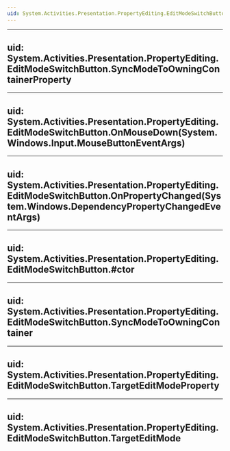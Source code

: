 ```yaml
---
uid: System.Activities.Presentation.PropertyEditing.EditModeSwitchButton
---
```


---
uid: System.Activities.Presentation.PropertyEditing.EditModeSwitchButton.SyncModeToOwningContainerProperty
---

---
uid: System.Activities.Presentation.PropertyEditing.EditModeSwitchButton.OnMouseDown(System.Windows.Input.MouseButtonEventArgs)
---

---
uid: System.Activities.Presentation.PropertyEditing.EditModeSwitchButton.OnPropertyChanged(System.Windows.DependencyPropertyChangedEventArgs)
---

---
uid: System.Activities.Presentation.PropertyEditing.EditModeSwitchButton.#ctor
---

---
uid: System.Activities.Presentation.PropertyEditing.EditModeSwitchButton.SyncModeToOwningContainer
---

---
uid: System.Activities.Presentation.PropertyEditing.EditModeSwitchButton.TargetEditModeProperty
---

---
uid: System.Activities.Presentation.PropertyEditing.EditModeSwitchButton.TargetEditMode
---
